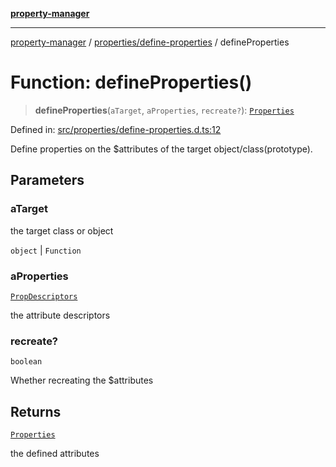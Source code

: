 [**property-manager**](../../../README.md)

***

[property-manager](../../../modules.md) / [properties/define-properties](../README.md) / defineProperties

# Function: defineProperties()

> **defineProperties**(`aTarget`, `aProperties`, `recreate?`): [`Properties`](../../classes/Properties.md)

Defined in: [src/properties/define-properties.d.ts:12](https://github.com/snowyu/property-manager.js/blob/7cecb27374754b743733e81c6027a17dd0c349c2/src/properties/define-properties.d.ts#L12)

Define properties on the $attributes of the target object/class(prototype).

## Parameters

### aTarget

the target class or object

`object` | `Function`

### aProperties

[`PropDescriptors`](../../../abstract/type-aliases/PropDescriptors.md)

the attribute descriptors

### recreate?

`boolean`

Whether recreating the $attributes

## Returns

[`Properties`](../../classes/Properties.md)

the defined attributes
